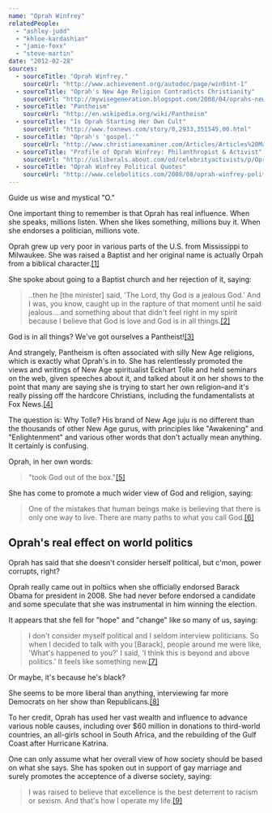 ```yaml
---
name: "Oprah Winfrey"
relatedPeople:
  - "ashley-judd"
  - "khloe-kardashian"
  - "jamie-foxx"
  - "steve-martin"
date: "2012-02-28"
sources:
  - sourceTitle: "Oprah Winfrey."
    sourceUrl: "http://www.achievement.org/autodoc/page/win0int-1"
  - sourceTitle: "Oprah's New Age Religion Contradicts Christianity"
    sourceUrl: "http://mywisegeneration.blogspot.com/2008/04/oprahs-new-age-religion-contradicts.html"
  - sourceTitle: "Pantheism"
    sourceUrl: "http://en.wikipedia.org/wiki/Pantheism"
  - sourceTitle: "Is Oprah Starting Her Own Cult"
    sourceUrl: "http://www.foxnews.com/story/0,2933,351545,00.html"
  - sourceTitle: "Oprah's 'gospel.'"
    sourceUrl: "http://www.christianexaminer.com/Articles/Articles%20May08/Art_May08_02.html"
  - sourceTitle: "Profile of Oprah Winfrey: Philanthropist & Activist"
    sourceUrl: "http://usliberals.about.com/od/celebrityactivists/p/OprahActivist.htm"
  - sourceTitle: "Oprah Winfrey Political Quotes"
    sourceUrl: "http://www.celebolitics.com/2008/08/oprah-winfrey-political-quotes/"
---
```


Guide us wise and mystical "O."

One important thing to remember is that Oprah has real influence. When she speaks, millions listen. When she likes something, millions buy it. When she endorses a politician, millions vote.

Oprah grew up very poor in various parts of the U.S. from Mississippi to Milwaukee. She was raised a Baptist and her original name is actually Orpah from a biblical character.<a class="source-citation" href="#http://www.achievement.org/autodoc/page/win0int-1" title="Oprah Winfrey.">[1]</a>

She spoke about going to a Baptist church and her rejection of it, saying:

>..then he [the minister] said, 'The Lord, thy God is a jealous God.' And I was, you know, caught up in the rapture of that moment until he said jealous….and something about that didn't feel right in my spirit because I believe that God is love and God is in all things.<a class="source-citation" href="#http://mywisegeneration.blogspot.com/2008/04/oprahs-new-age-religion-contradicts.html" title="Oprah&apos;s New Age Religion Contradicts Christianity">[2]</a>

God is in all things? We've got ourselves a Pantheist!<a class="source-citation" href="#http://en.wikipedia.org/wiki/Pantheism" title="Pantheism">[3]</a>

And strangely, Pantheism is often associated with silly New Age religions, which is exactly what Oprah's in to. She has relentlessly promoted the views and writings of New Age spiritualist Eckhart Tolle and held seminars on the web, given speeches about it, and talked about it on her shows to the point that many are saying she is trying to start her own religion–and it's really pissing off the hardcore Christians, including the fundamentalists at Fox News.<a class="source-citation" href="#http://www.foxnews.com/story/0,2933,351545,00.html" title="Is Oprah Starting Her Own Cult">[4]</a>

The question is: Why Tolle? His brand of New Age juju is no different than the thousands of other New Age gurus, with principles like "Awakening" and "Enlightenment" and various other words that don't actually mean anything. It certainly is confusing.

Oprah, in her own words:

>"took God out of the box."<a class="source-citation" href="#http://www.christianexaminer.com/Articles/Articles%20May08/Art_May08_02.html" title="Oprah&apos;s &apos;gospel.&apos;">[5]</a>

She has come to promote a much wider view of God and religion, saying:

>One of the mistakes that human beings make is believing that there is only one way to live. There are many paths to what you call God.<a class="source-citation" href="#http://www.christianexaminer.com/Articles/Articles%20May08/Art_May08_02.html" title="Oprah&apos;s &apos;gospel.&apos;">[6]</a>

## Oprah's real effect on world politics

Oprah has said that she doesn't consider herself political, but c'mon, power corrupts, right?

Oprah really came out in poltiics when she officially endorsed Barack Obama for president in 2008. She had never before endorsed a candidate and some speculate that she was instrumental in him winning the election.

It appears that she fell for "hope" and "change" like so many of us, saying:

>I don't consider myself political and I seldom interview politicians. So when I decided to talk with you [Barack], people around me were like, 'What's happened to you?' I said, 'I think this is beyond and above politics.' It feels like something new.<a class="source-citation" href="#http://usliberals.about.com/od/celebrityactivists/p/OprahActivist.htm" title="Profile of Oprah Winfrey: Philanthropist &amp; Activist">[7]</a>

Or maybe, it's because he's black?

She seems to be more liberal than anything, interviewing far more Democrats on her show than Republicans.<a class="source-citation" href="#http://usliberals.about.com/od/celebrityactivists/p/OprahActivist.htm" title="Profile of Oprah Winfrey: Philanthropist &amp; Activist">[8]</a>

To her credit, Oprah has used her vast wealth and influence to advance various noble causes, including over $60 million in donations to third-world countries, an all-girls school in South Africa, and the rebuilding of the Gulf Coast after Hurricane Katrina.

One can only assume what her overall view of how society should be based on what she says. She has spoken out in support of gay marriage and surely promotes the acceptence of a diverse society, saying:

>I was raised to believe that excellence is the best deterrent to racism or sexism. And that's how I operate my life.<a class="source-citation" href="#http://www.celebolitics.com/2008/08/oprah-winfrey-political-quotes/" title="Oprah Winfrey Political Quotes">[9]</a>
